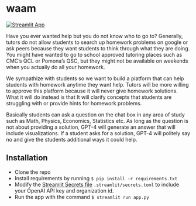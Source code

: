 # waam
[![Streamlit App](https://static.streamlit.io/badges/streamlit_badge_black_white.svg)](https://share.streamlit.io/finnless/waam/run.py)

Have you ever wanted help but you do not know who to go to? Generally, tutors do not allow students to search up homework problems on google or ask peers because they want students to think through what they are doing. You might have wanted to go to school approved tutoring places such as CMC’s QCL or Pomona’s QSC, but they might not be available on weekends when you actually do all your homework. 

We sympathize with students so we want to build a platform that can help students with homework anytime they want help. Tutors will be more willing to approve this platform because it will never give homework solutions. What it will do instead is that It will clarify concepts that students are struggling with or provide hints for homework problems. 

Basically students can ask a question on the chat box in any area of study such as Math, Physics, Economics, Statistics etc. As long as the question is not about providing a solution, GPT-4 will generate an answer that will include visualizations. If a student asks for a solution, GPT-4 will politely say no and give the students additional ways it could help. 

## Installation

 - Clone the repo
 - Install requirements by running `$ pip install -r requirements.txt`
 - Modify the [Streamlit Secrets file](https://docs.streamlit.io/streamlit-community-cloud/get-started/deploy-an-app/connect-to-data-sources/secrets-management) `.streamlit/secrets.toml` to include your OpenAI API key and organization id.
 - Run the app with the command `$ streamlit run app.py`
